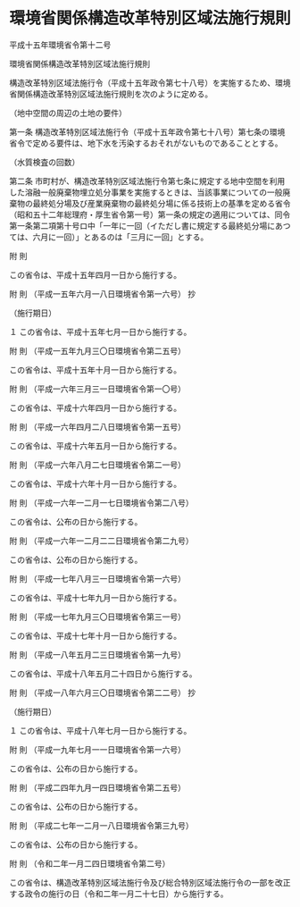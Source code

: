 # 環境省関係構造改革特別区域法施行規則

平成十五年環境省令第十二号

環境省関係構造改革特別区域法施行規則

構造改革特別区域法施行令（平成十五年政令第七十八号）を実施するため、環境省関係構造改革特別区域法施行規則を次のように定める。

（地中空間の周辺の土地の要件）

第一条 構造改革特別区域法施行令（平成十五年政令第七十八号）第七条の環境省令で定める要件は、地下水を汚染するおそれがないものであることとする。

（水質検査の回数）

第二条 市町村が、構造改革特別区域法施行令第七条に規定する地中空間を利用した溶融一般廃棄物埋立処分事業を実施するときは、当該事業についての一般廃棄物の最終処分場及び産業廃棄物の最終処分場に係る技術上の基準を定める省令（昭和五十二年総理府・厚生省令第一号）第一条の規定の適用については、同令第一条第二項第十号ロ中「一年に一回（イただし書に規定する最終処分場にあつては、六月に一回）」とあるのは「三月に一回」とする。

附 則

この省令は、平成十五年四月一日から施行する。

附 則 （平成一五年六月一八日環境省令第一六号） 抄

（施行期日）

１ この省令は、平成十五年七月一日から施行する。

附 則 （平成一五年九月三〇日環境省令第二五号）

この省令は、平成十五年十月一日から施行する。

附 則 （平成一六年三月三一日環境省令第一〇号）

この省令は、平成十六年四月一日から施行する。

附 則 （平成一六年四月二八日環境省令第一五号）

この省令は、平成十六年五月一日から施行する。

附 則 （平成一六年八月二七日環境省令第二一号）

この省令は、平成十六年十月一日から施行する。

附 則 （平成一六年一二月一七日環境省令第二八号）

この省令は、公布の日から施行する。

附 則 （平成一六年一二月二二日環境省令第二九号）

この省令は、公布の日から施行する。

附 則 （平成一七年八月三一日環境省令第一六号）

この省令は、平成十七年九月一日から施行する。

附 則 （平成一七年九月三〇日環境省令第三一号）

この省令は、平成十七年十月一日から施行する。

附 則 （平成一八年五月二三日環境省令第一九号）

この省令は、平成十八年五月二十四日から施行する。

附 則 （平成一八年六月三〇日環境省令第二二号） 抄

（施行期日）

１ この省令は、平成十八年七月一日から施行する。

附 則 （平成一九年七月一一日環境省令第一六号）

この省令は、公布の日から施行する。

附 則 （平成二四年九月一四日環境省令第二五号）

この省令は、公布の日から施行する。

附 則 （平成二七年一二月一八日環境省令第三九号）

この省令は、公布の日から施行する。

附 則 （令和二年一月二四日環境省令第二号）

この省令は、構造改革特別区域法施行令及び総合特別区域法施行令の一部を改正する政令の施行の日（令和二年一月二十七日）から施行する。
